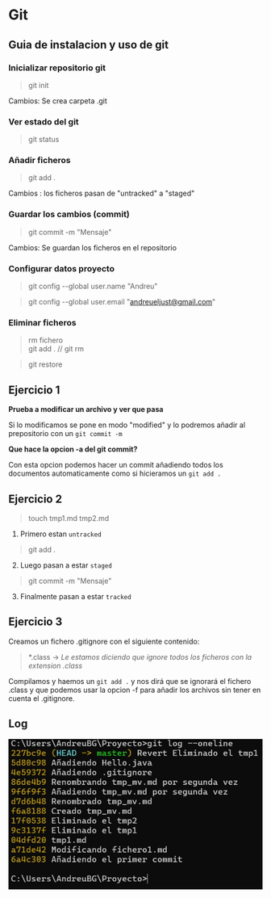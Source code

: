 # Git
## Guia de instalacion y uso de git

### Inicializar repositorio git

> git init

Cambios: Se crea carpeta .git

### Ver estado del git

> git status

### Añadir ficheros

> git add .

Cambios : los ficheros pasan de "untracked" a "staged"

### Guardar los cambios (commit)

> git commit -m "Mensaje"

Cambios: Se guardan los ficheros en el repositorio

### Configurar datos proyecto

> git config --global user.name "Andreu"  

> git config --global user.email "andreueljust@gmail.com"

### Eliminar ficheros

> rm fichero  
> git add . // git rm
  
> git restore  

## Ejercicio 1
**Prueba a modificar un archivo y ver que pasa**

Si lo modificamos se pone en modo "modified" y lo podremos añadir al prepositorio con un `git commit -m `

**Que hace la opcion -a del git commit?**  

Con esta opcion podemos hacer un commit añadiendo todos los documentos automaticamente como si hicieramos un `git add .`

## Ejercicio 2
> touch tmp1.md tmp2.md
1. Primero estan `untracked`
> git add .
2. Luego pasan a estar `staged`
> git commit -m "Mensaje"
3. Finalmente pasan a estar `tracked`

## Ejercicio 3
Creamos un fichero .gitignore con el siguiente contenido:
> *.class -> *Le estamos diciendo que ignore todos los ficheros con la extension .class*
  
Compilamos y haemos un ```git add .``` y nos dirá que se ignorará el fichero .class y que podemos usar la opcion -f para añadir los archivos sin tener en cuenta el .gitignore.


## Log
![alt text](../img/log.jpg)